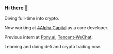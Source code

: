 ### Hi there 👋

Diving full-time into crypto.

Now working at [4Alpha Capital](https://4alpha-capital.com/) as a core developer.

Previous intern at [Pony.ai](https://pony.ai), [Tencent-WeChat](https://github.com/tencent-wechat).

Learning and doing defi and crypto trading now.

